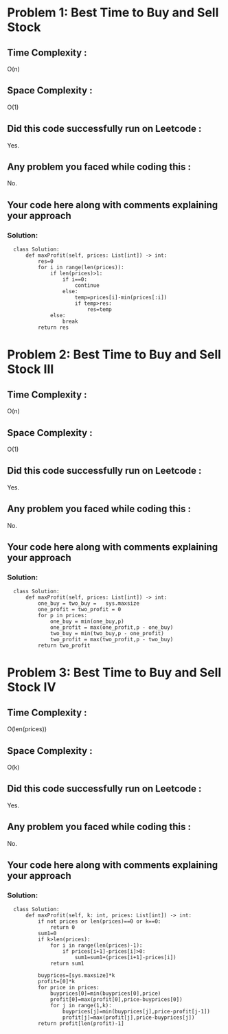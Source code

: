 # Problem 1: Best Time to Buy and Sell Stock
## Time Complexity :
O(n)

## Space Complexity :
O(1)

## Did this code successfully run on Leetcode :
Yes.

## Any problem you faced while coding this :
No.

## Your code here along with comments explaining your approach
### Solution:
      class Solution:
          def maxProfit(self, prices: List[int]) -> int:
              res=0
              for i in range(len(prices)):
                  if len(prices)>1:
                      if i==0:
                          continue
                      else:
                          temp=prices[i]-min(prices[:i])
                          if temp>res:
                              res=temp
                  else:
                      break
              return res

# Problem 2: Best Time to Buy and Sell Stock III
## Time Complexity :
O(n)

## Space Complexity :
O(1)

## Did this code successfully run on Leetcode :
Yes.

## Any problem you faced while coding this :
No.

## Your code here along with comments explaining your approach
### Solution:
      class Solution:
          def maxProfit(self, prices: List[int]) -> int:
              one_buy = two_buy =   sys.maxsize
              one_profit = two_profit = 0
              for p in prices:
                  one_buy = min(one_buy,p)
                  one_profit = max(one_profit,p - one_buy)
                  two_buy = min(two_buy,p - one_profit)
                  two_profit = max(two_profit,p - two_buy)
              return two_profit

# Problem 3: Best Time to Buy and Sell Stock IV
## Time Complexity :
O(len(prices))

## Space Complexity :
O(k)

## Did this code successfully run on Leetcode :
Yes.

## Any problem you faced while coding this :
No.

## Your code here along with comments explaining your approach
### Solution:
      class Solution:
          def maxProfit(self, k: int, prices: List[int]) -> int:
              if not prices or len(prices)==0 or k==0:
                  return 0
              sum1=0
              if k>len(prices):
                  for i in range(len(prices)-1):
                      if prices[i+1]-prices[i]>0:
                          sum1=sum1+(prices[i+1]-prices[i])
                  return sum1

              buyprices=[sys.maxsize]*k
              profit=[0]*k
              for price in prices:
                  buyprices[0]=min(buyprices[0],price)
                  profit[0]=max(profit[0],price-buyprices[0])
                  for j in range(1,k):
                      buyprices[j]=min(buyprices[j],price-profit[j-1])
                      profit[j]=max(profit[j],price-buyprices[j])
              return profit[len(profit)-1]
